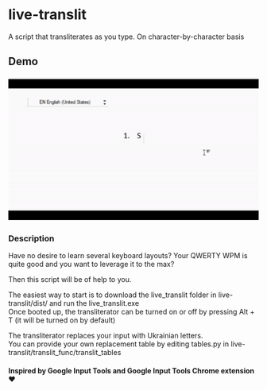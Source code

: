 # live-translit
A script that transliterates as you type. On character-by-character basis
## Demo
### ![Demo](live-translit-demo.gif)
### Description
<p>Have no desire to learn several keyboard layouts? Your QWERTY WPM is quite good and you want to leverage it to the max?</p>
Then this script will be of help to you.</p>
<p>The easiest way to start is to download the live_translit folder in live-translit/dist/ and run the live_translit.exe<br/>
Once booted up, the transliterator can be turned on or off by pressing Alt + T (it will be turned on by default)</p>
<p>
The transliterator replaces your input with Ukrainian letters. <br/>
You can provide your own replacement table by editing tables.py in live-translit/translit_func/translit_tables</p>

#### Inspired by Google Input Tools and Google Input Tools Chrome extension ❤


